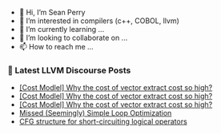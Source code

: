 - 👋 Hi, I’m Sean Perry
- 👀 I’m interested in compilers (c++, COBOL, llvm)
- 🌱 I’m currently learning ...
- 💞️ I’m looking to collaborate on ...
- 📫 How to reach me ...

<!---
s66perry/s66perry is a ✨ special ✨ repository because its `README.md` (this file) appears on your GitHub profile.
You can click the Preview link to take a look at your changes.
--->
### 📕 Latest LLVM Discourse Posts

<!-- DISCOURSE-LLVM:START -->
- [[Cost Modlel] Why the cost of vector extract cost so high?](https://discourse.llvm.org/t/cost-modlel-why-the-cost-of-vector-extract-cost-so-high/70778#post_3)
- [[Cost Modlel] Why the cost of vector extract cost so high?](https://discourse.llvm.org/t/cost-modlel-why-the-cost-of-vector-extract-cost-so-high/70778#post_2)
- [[Cost Modlel] Why the cost of vector extract cost so high?](https://discourse.llvm.org/t/cost-modlel-why-the-cost-of-vector-extract-cost-so-high/70778#post_1)
- [Missed &lpar;Seemingly&rpar; Simple Loop Optimization](https://discourse.llvm.org/t/missed-seemingly-simple-loop-optimization/70777#post_1)
- [CFG structure for short-circuiting logical operators](https://discourse.llvm.org/t/cfg-structure-for-short-circuiting-logical-operators/70775#post_3)
<!-- DISCOURSE-LLVM:END -->
